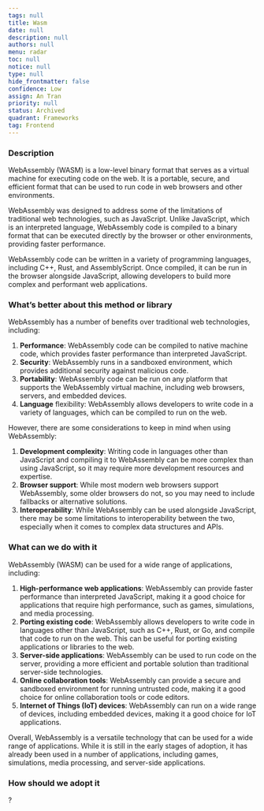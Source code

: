```yaml
---
tags: null
title: Wasm
date: null
description: null
authors: null
menu: radar
toc: null
notice: null
type: null
hide_frontmatter: false
confidence: Low
assign: An Tran
priority: null
status: Archived
quadrant: Frameworks
tag: Frontend
---
```


<!-- table_of_contents 5d205ad8-0a68-4696-8e10-76668faac513 -->

### Description

WebAssembly (WASM) is a low-level binary format that serves as a virtual machine for executing code on the web. It is a portable, secure, and efficient format that can be used to run code in web browsers and other environments.

WebAssembly was designed to address some of the limitations of traditional web technologies, such as JavaScript. Unlike JavaScript, which is an interpreted language, WebAssembly code is compiled to a binary format that can be executed directly by the browser or other environments, providing faster performance.

WebAssembly code can be written in a variety of programming languages, including C++, Rust, and AssemblyScript. Once compiled, it can be run in the browser alongside JavaScript, allowing developers to build more complex and performant web applications.

### What’s better about this method or library

WebAssembly has a number of benefits over traditional web technologies, including:

1. **Performance**: WebAssembly code can be compiled to native machine code, which provides faster performance than interpreted JavaScript.
1. **Security**: WebAssembly runs in a sandboxed environment, which provides additional security against malicious code.
1. **Portability**: WebAssembly code can be run on any platform that supports the WebAssembly virtual machine, including web browsers, servers, and embedded devices.
1. **Language** flexibility: WebAssembly allows developers to write code in a variety of languages, which can be compiled to run on the web.

However, there are some considerations to keep in mind when using WebAssembly:

1. **Development complexity**: Writing code in languages other than JavaScript and compiling it to WebAssembly can be more complex than using JavaScript, so it may require more development resources and expertise.
1. **Browser support**: While most modern web browsers support WebAssembly, some older browsers do not, so you may need to include fallbacks or alternative solutions.
1. **Interoperability**: While WebAssembly can be used alongside JavaScript, there may be some limitations to interoperability between the two, especially when it comes to complex data structures and APIs.

### What can we do with it

WebAssembly (WASM) can be used for a wide range of applications, including:

1. **High-performance web applications**: WebAssembly can provide faster performance than interpreted JavaScript, making it a good choice for applications that require high performance, such as games, simulations, and media processing.
1. **Porting existing code**: WebAssembly allows developers to write code in languages other than JavaScript, such as C++, Rust, or Go, and compile that code to run on the web. This can be useful for porting existing applications or libraries to the web.
1. **Server-side applications**: WebAssembly can be used to run code on the server, providing a more efficient and portable solution than traditional server-side technologies.
1. **Online collaboration tools**: WebAssembly can provide a secure and sandboxed environment for running untrusted code, making it a good choice for online collaboration tools or code editors.
1. **Internet of Things (IoT) devices**: WebAssembly can run on a wide range of devices, including embedded devices, making it a good choice for IoT applications.

Overall, WebAssembly is a versatile technology that can be used for a wide range of applications. While it is still in the early stages of adoption, it has already been used in a number of applications, including games, simulations, media processing, and server-side applications.

### How should we adopt it

?

<!-- child_database daf371d3-2e1f-4379-a8b5-24eda71ac449 -->
